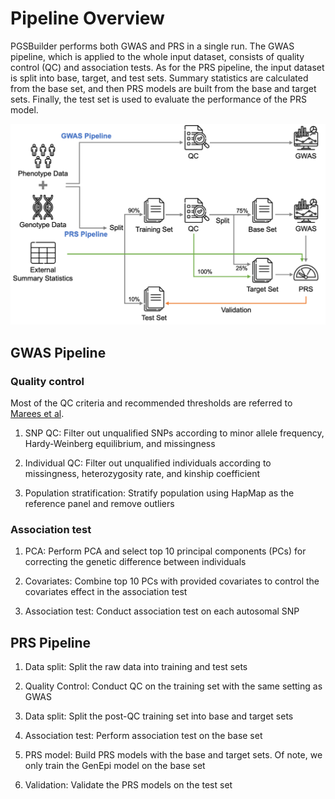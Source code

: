 # Pipeline Overview

PGSBuilder performs both GWAS and PRS in a single run. The GWAS pipeline, which is applied to the whole input dataset, consists of quality control (QC) and association tests. As for the PRS pipeline, the input dataset is split into base, target, and test sets. Summary statistics are calculated from the base set, and then PRS models are built from the base and target sets. Finally, the test set is used to evaluate the performance of the PRS model.

![pipeline](images/pipeline.png)

## GWAS Pipeline
### Quality control
Most of the QC criteria and recommended thresholds are referred to [Marees et al](https://doi.org/10.1002/mpr.1608).

1. SNP QC: Filter out unqualified SNPs according to minor allele frequency, Hardy-Weinberg equilibrium, and missingness

2. Individual QC: Filter out unqualified individuals according to missingness, heterozygosity rate, and kinship coefficient

3. Population stratification: Stratify population using HapMap as the reference panel and remove outliers

### Association test

1. PCA: Perform PCA and select top 10 principal components (PCs) for correcting the genetic difference between individuals

2. Covariates: Combine top 10 PCs with provided covariates to control the covariates effect in the association test

3. Association test: Conduct association test on each autosomal SNP

## PRS Pipeline

1. Data split: Split the raw data into training and test sets

2. Quality Control: Conduct QC on the training set with the same setting as GWAS

3. Data split: Split the post-QC training set into base and target sets

4. Association test: Perform association test on the base set

5. PRS model: Build PRS models with the base and target sets. Of note, we only train the GenEpi model on the base set

6. Validation: Validate the PRS models on the test set